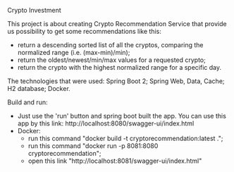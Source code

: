 Crypto Investment

This project is about creating Crypto Recommendation Service that provide us possibility to get some recommendations
like this:
- return a descending sorted list of all the cryptos,
  comparing the normalized range (i.e. (max-min)/min);
- return the oldest/newest/min/max values for a requested
  crypto;
- return the crypto with the highest normalized range for a
  specific day.

The technologies that were used:
Spring Boot 2; Spring Web, Data, Cache; H2 database; Docker.

Build and run:
- Just use the 'run' button and spring boot built the app. You can use this app by this link: http://localhost:8080/swagger-ui/index.html
- Docker:
  - run this command "docker build -t cryptorecommendation:latest .";
  - run this command "docker run -p 8081:8080 cryptorecommendation";
  - open this link "http://localhost:8081/swagger-ui/index.html"